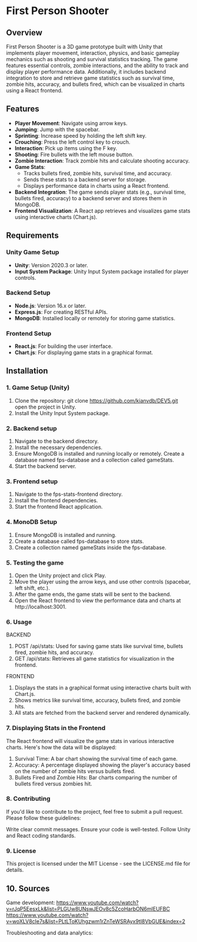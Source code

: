 # First Person Shooter

## Overview

First Person Shooter is a 3D game prototype built with Unity that implements player movement, interaction, physics, and basic gameplay mechanics such as shooting and survival statistics tracking. The game features essential controls, zombie interactions, and the ability to track and display player performance data. Additionally, it includes backend integration to store and retrieve game statistics such as survival time, zombie hits, accuracy, and bullets fired, which can be visualized in charts using a React frontend.

## Features

- **Player Movement**: Navigate using arrow keys.
- **Jumping**: Jump with the spacebar.
- **Sprinting**: Increase speed by holding the left shift key.
- **Crouching**: Press the left control key to crouch.
- **Interaction**: Pick up items using the F key.
- **Shooting**: Fire bullets with the left mouse button.
- **Zombie Interaction**: Track zombie hits and calculate shooting accuracy.
- **Game Stats**:
  - Tracks bullets fired, zombie hits, survival time, and accuracy.
  - Sends these stats to a backend server for storage.
  - Displays performance data in charts using a React frontend.
- **Backend Integration**: The game sends player stats (e.g., survival time, bullets fired, accuracy) to a backend server and stores them in MongoDB.
- **Frontend Visualization**: A React app retrieves and visualizes game stats using interactive charts (Chart.js).

## Requirements

### Unity Game Setup

- **Unity**: Version 2020.3 or later.
- **Input System Package**: Unity Input System package installed for player controls.

### Backend Setup

- **Node.js**: Version 16.x or later.
- **Express.js**: For creating RESTful APIs.
- **MongoDB**: Installed locally or remotely for storing game statistics.

### Frontend Setup

- **React.js**: For building the user interface.
- **Chart.js**: For displaying game stats in a graphical format.

## Installation

### 1. Game Setup (Unity)

1. Clone the repository:
   git clone https://github.com/kianvdb/DEV5.git
   open the project in Unity.
2. Install the Unity Input System package.

### 2. Backend setup

1. Navigate to the backend directory.
2. Install the necessary dependencies.
3. Ensure MongoDB is installed and running locally or remotely. Create a database named fps-database and a collection called gameStats.
4. Start the backend server.

### 3. Frontend setup

1. Navigate to the fps-stats-frontend directory.
2. Install the frontend dependencies.
3. Start the frontend React application.

### 4. MonoDB Setup

1. Ensure MongoDB is installed and running.
2. Create a database called fps-database to store stats.
3. Create a collection named gameStats inside the fps-database.

### 5. Testing the game

1. Open the Unity project and click Play.
2. Move the player using the arrow keys, and use other controls (spacebar, left shift, etc.).
3. After the game ends, the game stats will be sent to the backend.
4. Open the React frontend to view the performance data and charts at http://localhost:3001.

### 6. Usage

BACKEND

1. POST /api/stats: Used for saving game stats like survival time, bullets fired, zombie hits, and accuracy.
2. GET /api/stats: Retrieves all game statistics for visualization in the frontend.

FRONTEND

1. Displays the stats in a graphical format using interactive charts built with Chart.js.
2. Shows metrics like survival time, accuracy, bullets fired, and zombie hits.
3. All stats are fetched from the backend server and rendered dynamically.

### 7. Displaying Stats in the Frontend

The React frontend will visualize the game stats in various interactive charts. Here's how the data will be displayed:

1. Survival Time: A bar chart showing the survival time of each game.
2. Accuracy: A percentage displayed showing the player's accuracy based on the number of zombie hits versus bullets fired.
3. Bullets Fired and Zombie Hits: Bar charts comparing the number of bullets fired versus zombies hit.

### 8. Contributing
If you'd like to contribute to the project, feel free to submit a pull request. Please follow these guidelines:

Write clear commit messages.
Ensure your code is well-tested.
Follow Unity and React coding standards.

### 9. License
This project is licensed under the MIT License - see the LICENSE.md file for details.

## 10. Sources

Game development:
https://www.youtube.com/watch?v=rJqP5EesxLk&list=PLGUw8UNswJEOv8c5ZcoHarbON6mIEUFBC
https://www.youtube.com/watch?v=woXLV8cIe7s&list=PLtLToKUhgzwm1rZnTeWSRAyx9tl8VbGUE&index=2

Troubleshooting and data analytics:

